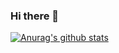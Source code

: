 ### Hi there 👋

[![Anurag's github stats](https://github-readme-stats.vercel.app/api?username=Coder-YC)](https://github.com/anuraghazra/github-readme-stats)
